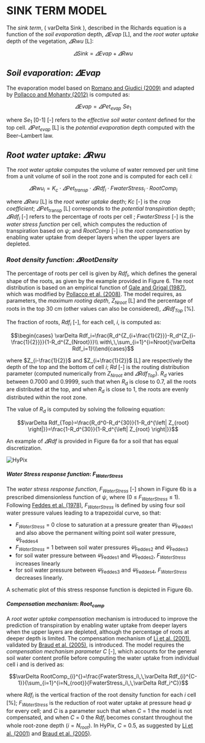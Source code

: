 <!-- MathJax -->

<script id="MathJax-script" async src="https://cdn.jsdelivr.net/npm/mathjax@3/es5/tex-mml-chtml.js"></script>


# SINK TERM MODEL

The *sink term*, \( varDelta Sink \), described in the Richards equation is a function of the *soil evaporation* depth, $\varDelta Evap$ [L], and the *root water uptake* depth of the vegetation, $\varDelta Rwu$ [L]:

$$\varDelta Sink=\varDelta Evap+\varDelta Rwu$$

##	*Soil evaporation*: $\varDelta Evap$

The evaporation model based on [Romano and Giudici (2009)](#_ENREF_6) and adapted by [Pollacco and Mohanty (2012)](#_ENREF_7) is computed as:

$$\varDelta Evap\,\,=\,\,\varDelta Pet_{evap}^{}\,\,Se_{1}^{}$$

where $Se_{1}$ [0-1] [-] refers to the *effective soil water content* defined for the top cell. $\varDelta Pet_{evap}$ [L] is the *potential evaporation* depth computed with the Beer–Lambert law.

##	*Root water uptake*: $\varDelta Rwu$

The *root water uptake* computes the volume of water removed per unit time from a unit volume of soil in the root zone and is computed for each cell $i$:

$$\varDelta Rwu_i=K_c\cdot \varDelta Pet_{transp}^{}\cdot \varDelta Rdf_i\cdot FwaterStress_i\cdot RootComp_i $$

where $\varDelta Rwu$ [L] is the *root water uptake* depth; $Kc$ [-] is the *crop coefficient*; $\varDelta Pet_{\mathrm{transp}}$ [L] corresponds to the *potential transpiration* depth; $\varDelta Rdf_{i}$ [-] refers to the percentage of roots per cell ; $FwaterStress$ [-] is the *water stress function* per cell, which computes the reduction of transpiration based on $ψ$; and $RootComp$ [-] is the *root compensation* by enabling water uptake from deeper layers when the upper layers are depleted.

### *Root density function*: $\varDelta RootDensity$

The percentage of roots per cell is given by $Rdf_{i}$, which defines the general shape of the roots, as given by the example provided in Figure 6. The root distribution is based on an empirical function of [Gale and Grigal (1987)](#_ENDREF_8), which was modified by [Pollacco et al. (2008)](#_ENDREF_9). The model requires, as parameters, the *maximum rooting depth*, $Z_{Nroot}$ [L] and the percentage of roots in the top 30 cm (other values can also be considered), $\varDelta Rdf_{Top}$ [%].

The fraction of roots, $Rdf_{i}$ [-], for each cell, $i$, is computed as:

$$\begin{cases}	\varDelta Rdf_i=\frac{R_d^{Z_{i+\frac{1}{2}}}-R_d^{Z_{i-\frac{1}{2}}}}{1-R_d^{Z_{Nroot}}}\\	with\,\,\sum_{i=1}^{i=Nroot}{\varDelta Rdf_i=1}\\\end{cases}$$

where $Z_{i-\frac{1}{2}}$ and $Z_{i+\frac{1}{2}}$ [L] are respectively the depth of the top and the bottom of cell $i$; $Rd$ [-] is the routing distribution parameter (computed numerically from $Z_{Nroot}$ and $\varDelta Rdf_{Top}$). $R_{d}$ varies between 0.7000 and 0.9999, such that when $R_{d}$ is close to 0.7, all the roots are distributed at the top, and when $R_{d}$ is close to 1, the roots are evenly distributed within the root zone.

The value of $R_{d}$ is computed by solving the following equation:

$$\varDelta Rdf_{Top}=\frac{R_d^0-R_d^{30}}{1-R_d^{\left| Z_{root} \right|}}=\frac{1-R_d^{30}}{1-R_d^{\left| Z_{root} \right|}}$$

An example of $\varDelta Rdf$ is provided in Figure 6a for a soil that has equal discretization.

![HyPix](https://manaakiwhenua.github.io/SoilWater_ToolBox.jl/FIGURE/Figure6.bmp "Figure 6. Pasture grass models used for all lysimeters: (a) root density function plotted with depth and (b) schematic of the [Feddes et al. (1978)](#_ENDREF_10) plant water stress function.")


#### *Water Stress response function*: $F_{WaterStress}$

The *water stress response function*, $F_{WaterStress}$ [-] shown in Figure 6b is a prescribed dimensionless function of $ψ$, where (0 $\le$ $F_{WaterStress}$ $\le$ 1). Following [Feddes et al. (1978)](#_ENDREF_10), $F_{WaterStress}$ is defined by using four soil water pressure values leading to a trapezoidal curve, so that:

* $F_{WaterStress}$ = 0 close to saturation at a pressure greater than $\varPsi _{\mathrm{Feddes}1}$ and also above the permanent wilting point soil water pressure, $\varPsi _{\mathrm{Feddes}4}$
*  $F_{WaterStress}$ = 1 between soil water pressures $\varPsi _{\mathrm{Feddes}2}$ and $\varPsi _{\mathrm{Feddes}3}$
* for soil water pressure between $\varPsi _{\mathrm{Feddes}1}$ and $\varPsi _{\mathrm{Feddes}2}$, $F_{WaterStress}$ increases linearly
* for soil water pressure between $\varPsi _{\mathrm{Feddes}3}$ and $\varPsi _{\mathrm{Feddes}4}$, $F_{WaterStress}$ decreases linearly.

A schematic plot of this stress response function is depicted in Figure 6b.


#### *Compensation mechanism*: $Root_{comp}$

A *root water uptake compensation* mechanism is introduced to improve the prediction of transpiration by enabling water uptake from deeper layers when the upper layers are depleted, although the percentage of roots at deeper depth is limited. The compensation mechanism of [Li et al. (2001)](#_ENDREF_11), validated by [Braud et al. (2005)](#_ENDREF_12), is introduced. The model requires the *compensation mechanism parameter* $C$ [-], which accounts for the general soil water content profile before computing the water uptake from individual cell i and is derived as:

$$\varDelta RootComp_{i}^{}=\frac{FwaterStress_i\,\,\varDelta Rdf_{i}^{C-1}}{\sum_{i=1}^{i=N_{root}}{FwaterStress_i\,\,\varDelta Rdf_i^C}}$$

where $Rdf_{i}$ is the vertical fraction of the root density function for each $i$ cell [%]; $F_{WaterStress}$ is the reduction of root water uptake at pressure head $ψ$ for every cell; and $C$ is a parameter such that when $C$ = 1 the model is not compensated, and when $C$ = 0 the $Rdf_{i}$ becomes constant throughout the whole root-zone depth ($i=N_{root}$). In HyPix, $C$ = 0.5, as suggested by [Li et al. (2001)](#_ENDREF_11) and [Braud et al. (2005)](#_ENDREF_12).
